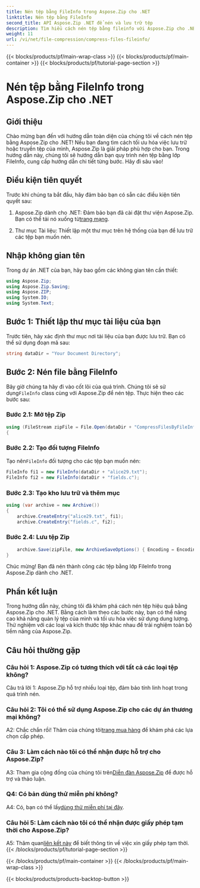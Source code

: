 ```yaml
---
title: Nén tệp bằng FileInfo trong Aspose.Zip cho .NET
linktitle: Nén tệp bằng FileInfo
second_title: API Aspose.Zip .NET để nén và lưu trữ tệp
description: Tìm hiểu cách nén tệp bằng fileinfo với Aspose.Zip cho .NET. Hãy làm theo hướng dẫn từng bước của chúng tôi để quản lý tệp hiệu quả.
weight: 11
url: /vi/net/file-compression/compress-files-fileinfo/
---
```


{{< blocks/products/pf/main-wrap-class >}}
{{< blocks/products/pf/main-container >}}
{{< blocks/products/pf/tutorial-page-section >}}

# Nén tệp bằng FileInfo trong Aspose.Zip cho .NET

## Giới thiệu

Chào mừng bạn đến với hướng dẫn toàn diện của chúng tôi về cách nén tệp bằng Aspose.Zip cho .NET! Nếu bạn đang tìm cách tối ưu hóa việc lưu trữ hoặc truyền tệp của mình, Aspose.Zip là giải pháp phù hợp cho bạn. Trong hướng dẫn này, chúng tôi sẽ hướng dẫn bạn quy trình nén tệp bằng lớp FileInfo, cung cấp hướng dẫn chi tiết từng bước. Hãy đi sâu vào!

## Điều kiện tiên quyết

Trước khi chúng ta bắt đầu, hãy đảm bảo bạn có sẵn các điều kiện tiên quyết sau:

1.  Aspose.Zip dành cho .NET: Đảm bảo bạn đã cài đặt thư viện Aspose.Zip. Bạn có thể tải nó xuống từ[trang mạng](https://releases.aspose.com/zip/net/).

2. Thư mục Tài liệu: Thiết lập một thư mục trên hệ thống của bạn để lưu trữ các tệp bạn muốn nén.

## Nhập không gian tên

Trong dự án .NET của bạn, hãy bao gồm các không gian tên cần thiết:

```csharp
using Aspose.Zip;
using Aspose.Zip.Saving;
using Aspose.ZIP;
using System.IO;
using System.Text;
```

## Bước 1: Thiết lập thư mục tài liệu của bạn

Trước tiên, hãy xác định thư mục nơi tài liệu của bạn được lưu trữ. Bạn có thể sử dụng đoạn mã sau:

```csharp
string dataDir = "Your Document Directory";
```

## Bước 2: Nén file bằng FileInfo

 Bây giờ chúng ta hãy đi vào cốt lõi của quá trình. Chúng tôi sẽ sử dụng`FileInfo` class cùng với Aspose.Zip để nén tệp. Thực hiện theo các bước sau:

### Bước 2.1: Mở tệp Zip

```csharp
using (FileStream zipFile = File.Open(dataDir + "CompressFilesByFileInfo_out.zip", FileMode.Create))
{
```

### Bước 2.2: Tạo đối tượng FileInfo

 Tạo nên`FileInfo` đối tượng cho các tệp bạn muốn nén:

```csharp
FileInfo fi1 = new FileInfo(dataDir + "alice29.txt");
FileInfo fi2 = new FileInfo(dataDir + "fields.c");
```

### Bước 2.3: Tạo kho lưu trữ và thêm mục

```csharp
using (var archive = new Archive())
{
    archive.CreateEntry("alice29.txt", fi1);
    archive.CreateEntry("fields.c", fi2);
```

### Bước 2.4: Lưu tệp Zip

```csharp
    archive.Save(zipFile, new ArchiveSaveOptions() { Encoding = Encoding.ASCII });
}
```

Chúc mừng! Bạn đã nén thành công các tệp bằng lớp FileInfo trong Aspose.Zip dành cho .NET.

## Phần kết luận

Trong hướng dẫn này, chúng tôi đã khám phá cách nén tệp hiệu quả bằng Aspose.Zip cho .NET. Bằng cách làm theo các bước này, bạn có thể nâng cao khả năng quản lý tệp của mình và tối ưu hóa việc sử dụng dung lượng. Thử nghiệm với các loại và kích thước tệp khác nhau để trải nghiệm toàn bộ tiềm năng của Aspose.Zip.

## Câu hỏi thường gặp

### Câu hỏi 1: Aspose.Zip có tương thích với tất cả các loại tệp không?

Câu trả lời 1: Aspose.Zip hỗ trợ nhiều loại tệp, đảm bảo tính linh hoạt trong quá trình nén.

### Câu hỏi 2: Tôi có thể sử dụng Aspose.Zip cho các dự án thương mại không?

 A2: Chắc chắn rồi! Thăm của chúng tôi[trang mua hàng](https://purchase.aspose.com/buy) để khám phá các lựa chọn cấp phép.

### Câu 3: Làm cách nào tôi có thể nhận được hỗ trợ cho Aspose.Zip?

 A3: Tham gia cộng đồng của chúng tôi trên[Diễn đàn Aspose.Zip](https://forum.aspose.com/c/zip/37) để được hỗ trợ và thảo luận.

### Q4: Có bản dùng thử miễn phí không?

 A4: Có, bạn có thể lấy[dùng thử miễn phí tại đây](https://releases.aspose.com/).

### Câu hỏi 5: Làm cách nào tôi có thể nhận được giấy phép tạm thời cho Aspose.Zip?

 A5: Thăm quan[liên kết này](https://purchase.aspose.com/temporary-license/) để biết thông tin về việc xin giấy phép tạm thời.
{{< /blocks/products/pf/tutorial-page-section >}}

{{< /blocks/products/pf/main-container >}}
{{< /blocks/products/pf/main-wrap-class >}}

{{< blocks/products/products-backtop-button >}}
